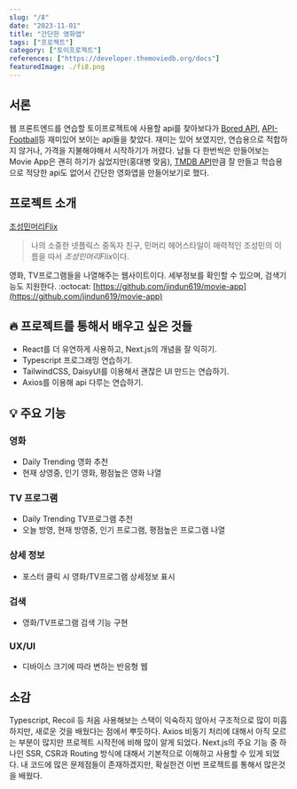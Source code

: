 ```yaml
---
slug: "/8"
date: "2023-11-01"
title: "간단한 영화앱"
tags: ["프로젝트"]
category: ["토이프로젝트"]
references: ["https://developer.themoviedb.org/docs"]
featuredImage: ./fi8.png
---
```


## 서론

웹 프론트엔드를 연습할 토이프로젝트에 사용할 api를 찾아보다가 [Bored API](http://www.boredapi.com/), [API-Football](https://www.api-football.com/)등 재미있어 보이는 api들을 찾았다. 재미는 있어 보였지만, 연습용으로 적합하지 않거나, 가격을 지불해야해서 시작하기가 꺼렸다. 남들 다 한번씩은 만들어보는 Movie App은 괜히 하기가 싫었지만(홍대병 맞음), [TMDB API](https://developer.themoviedb.org/docs)만큼 잘 만들고 학습용으로 적당한 api도 없어서 간단한 영화앱을 만들어보기로 했다.

## 프로젝트 소개

[조성민머리Flix](https://josungminmeoriflix.vercel.app/home)

> 나의 소중한 넷플릭스 중독자 친구, 민머리 헤어스타일이 매력적인 조성민의 이름을 따서 *조성민머리Flix*이다.

영화, TV프로그램들을 나열해주는 웹사이트이다. 세부정보를 확인할 수 있으며, 검색기능도 지원한다.
:octocat: [https://github.com/jindun619/movie-app](https://github.com/jindun619/movie-app)

## 🔥 프로젝트를 통해서 배우고 싶은 것들

- React를 더 유연하게 사용하고, Next.js의 개념을 잘 익히기.
- Typescript 프로그래밍 연습하기.
- TailwindCSS, DaisyUI를 이용해서 괜찮은 UI 만드는 연습하기.
- Axios를 이용해 api 다루는 연습하기.

## 💡 주요 기능

### 영화

- Daily Trending 영화 추천
- 현재 상영중, 인기 영화, 평점높은 영화 나열

### TV 프로그램

- Daily Trending TV프로그램 추천
- 오늘 방영, 현재 방영중, 인기 프로그램, 평점높은 프로그램 나열

### 상세 정보

- 포스터 클릭 시 영화/TV프로그램 상세정보 표시

### 검색

- 영화/TV프로그램 검색 기능 구현

### UX/UI

- 디바이스 크기에 따라 변하는 반응형 웹

## 소감

Typescript, Recoil 등 처음 사용해보는 스택이 익숙하지 않아서 구조적으로 많이 미흡하지만, 새로운 것을 배웠다는 점에서 뿌듯하다. Axios 비동기 처리에 대해서 아직 모르는 부분이 많지만 프로젝트 시작전에 비해 많이 알게 되었다. Next.js의 주요 기능 중 하나인 SSR, CSR과 Routing 방식에 대해서 기본적으로 이해하고 사용할 수 있게 되었다. 내 코드에 많은 문제점들이 존재하겠지만, 확실한건 이번 프로젝트를 통해서 많은것을 배웠다.
